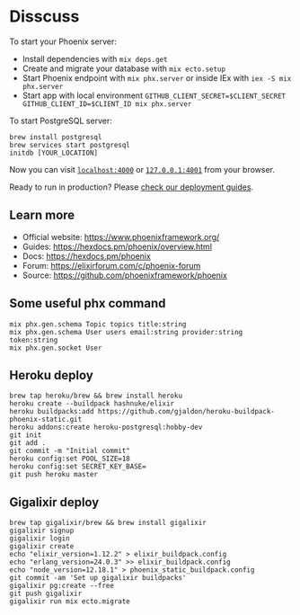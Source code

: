 # Disscuss

To start your Phoenix server:

  * Install dependencies with `mix deps.get`
  * Create and migrate your database with `mix ecto.setup`
  * Start Phoenix endpoint with `mix phx.server` or inside IEx with `iex -S mix phx.server`
  * Start app with local environment `GITHUB_CLIENT_SECRET=$CLIENT_SECRET GITHUB_CLIENT_ID=$CLIENT_ID mix phx.server`

To start PostgreSQL server:
  ```
  brew install postgresql
  brew services start postgresql
  initdb [YOUR_LOCATION]
  ```


Now you can visit [`localhost:4000`](http://localhost:4000) or [`127.0.0.1:4001`](https://127.0.0.1:4001) from your browser.

Ready to run in production? Please [check our deployment guides](https://hexdocs.pm/phoenix/deployment.html).

## Learn more

  * Official website: https://www.phoenixframework.org/
  * Guides: https://hexdocs.pm/phoenix/overview.html
  * Docs: https://hexdocs.pm/phoenix
  * Forum: https://elixirforum.com/c/phoenix-forum
  * Source: https://github.com/phoenixframework/phoenix

## Some useful phx command
  ```
  mix phx.gen.schema Topic topics title:string
  mix phx.gen.schema User users email:string provider:string token:string
  mix phx.gen.socket User
```

## Heroku deploy
  ```
  brew tap heroku/brew && brew install heroku
  heroku create --buildpack hashnuke/elixir
  heroku buildpacks:add https://github.com/gjaldon/heroku-buildpack-phoenix-static.git
  heroku addons:create heroku-postgresql:hobby-dev
  git init
  git add .
  git commit -m "Initial commit"
  heroku config:set POOL_SIZE=18
  heroku config:set SECRET_KEY_BASE=
  git push heroku master
  ```
  
## Gigalixir deploy
  ```
  brew tap gigalixir/brew && brew install gigalixir
  gigalixir signup
  gigalixir login
  gigalixir create
  echo "elixir_version=1.12.2" > elixir_buildpack.config
  echo "erlang_version=24.0.3" >> elixir_buildpack.config
  echo "node_version=12.18.1" > phoenix_static_buildpack.config
  git commit -am 'Set up gigalixir buildpacks'
  gigalixir pg:create --free
  git push gigalixir
  gigalixir run mix ecto.migrate
  ```
